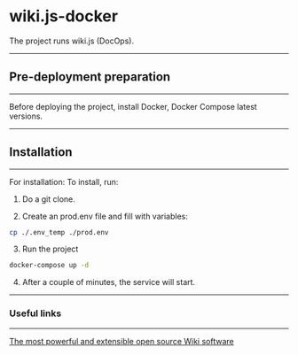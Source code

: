 # wiki.js-docker
The project runs wiki.js (DocOps).


---

## Pre-deployment preparation

---

Before deploying the project, install Docker, Docker Compose latest versions.

---

## Installation

---

For installation:
To install, run:

1. Do a git clone.

2. Create an prod.env file and fill with variables:

```bash
cp ./.env_temp ./prod.env

```

3. Run the project

```bash
docker-compose up -d

```

4. After a couple of minutes, the service will start.

---


### Useful links

---

[The most powerful and extensible open source Wiki software](https://js.wiki/)
